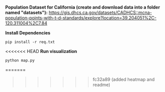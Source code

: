 **Population Dataset for California (create and download data into a folder named "datasets"):** https://gis.dhcs.ca.gov/datasets/CADHCS::mcna-population-points-with-t-d-standards/explore?location=39.204051%2C-120.311004%2C7.84

**Install Dependencies**
```
pip install -r req.txt
```
<<<<<<< HEAD
**Run visualization**
```
python map.py
```
=======
>>>>>>> fc32a89 (added heatmap and readme)
